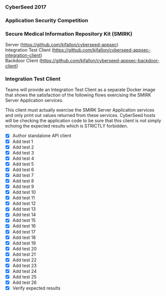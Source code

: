 ### CyberSeed 2017
### Application Security Competition
### Secure Medical Information Repository Kit (SMIRK)

Server (https://github.com/kjfallon/cyberseed-appsec)  
Integration Test Client (https://github.com/kjfallon/cyberseed-appsec-integration-client)  
Backdoor Client (https://github.com/kjfallon/cyberseed-appsec-backdoor-client)

### Integration Test Client

Teams will provide an Integration Test Client as a separate Docker image that shows the satisfaction of the following flows exercising the SMIRK Server Application services. 

This client must actually exercise the SMIRK Server Application services and only print out values returned from these services. CyberSeed hosts will be checking the application code to be sure that this client is not simply echoing the expected results which is STRICTLY forbidden.  

- [x] Author standalone API client 
- [x] Add test 1
- [x] Add test 2
- [x] Add test 3
- [x] Add test 4
- [x] Add test 5
- [x] Add test 6
- [x] Add test 7
- [x] Add test 8
- [x] Add test 9
- [x] Add test 10
- [x] Add test 11
- [x] Add test 12
- [x] Add test 13
- [x] Add test 14
- [x] Add test 15
- [x] Add test 16
- [x] Add test 17
- [x] Add test 18
- [x] Add test 19
- [x] Add test 20
- [x] Add test 21
- [x] Add test 22
- [x] Add test 23
- [x] Add test 24
- [x] Add test 25
- [x] Add test 26
- [x] Verify expected results
